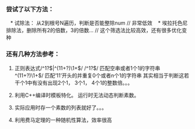 ### 尝试了以下方法：
    * 试除法： 从2到根号N遍历，判断是否能整除num  // 非常低效
    * 埃拉托色尼排除法，删除所有2的倍数，3的倍数... // 这个筛选法比较高效，还有很多优化变种

### 还有几种方法参考：

1. 正则表达式/^1?$|^(11+?)\1+$/
    /^1?$/ 匹配空串或者1个1的字符串
    ^(11+?)\1+$/ 匹配‘11’开头的并重复0个或者n个1的字符串
    其实相当于判断这若干个1中有没有出现2个1， 3个1， 4个1的整数倍。。。 
    
2. 利用C++编译时模板特化。  运行时无法动态判断素数。

3. 实际应用时存一个素数的列表就好了。。。
4. 利用费马定理的一种随机性算法，效率很高
